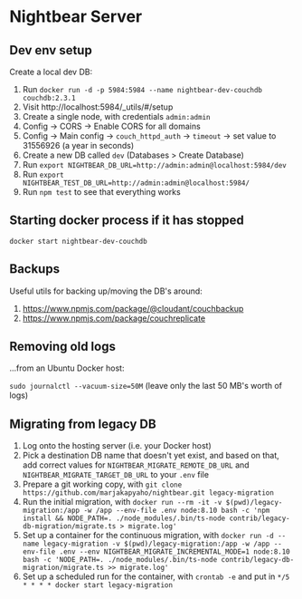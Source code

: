 # Nightbear Server

## Dev env setup

Create a local dev DB:

1. Run `docker run -d -p 5984:5984 --name nightbear-dev-couchdb couchdb:2.3.1`
1. Visit http://localhost:5984/_utils/#/setup
1. Create a single node, with credentials `admin:admin`
1. Config -> CORS -> Enable CORS for all domains
1. Config -> Main config -> `couch_httpd_auth` -> `timeout` -> set value to 31556926 (a year in seconds)
1. Create a new DB called `dev` (Databases > Create Database)
1. Run `export NIGHTBEAR_DB_URL=http://admin:admin@localhost:5984/dev`
1. Run `export NIGHTBEAR_TEST_DB_URL=http://admin:admin@localhost:5984/`
1. Run `npm test` to see that everything works

## Starting docker process if it has stopped

`docker start nightbear-dev-couchdb`

## Backups

Useful utils for backing up/moving the DB's around:

1. https://www.npmjs.com/package/@cloudant/couchbackup
1. https://www.npmjs.com/package/couchreplicate

## Removing old logs

...from an Ubuntu Docker host:

`sudo journalctl --vacuum-size=50M` (leave only the last 50 MB's worth of logs)

## Migrating from legacy DB

1. Log onto the hosting server (i.e. your Docker host)
1. Pick a destination DB name that doesn't yet exist, and based on that, add correct values for `NIGHTBEAR_MIGRATE_REMOTE_DB_URL` and `NIGHTBEAR_MIGRATE_TARGET_DB_URL` to your `.env` file
1. Prepare a git working copy, with `git clone https://github.com/marjakapyaho/nightbear.git legacy-migration`
1. Run the initial migration, with `docker run --rm -it -v $(pwd)/legacy-migration:/app -w /app --env-file .env node:8.10 bash -c 'npm install && NODE_PATH=. ./node_modules/.bin/ts-node contrib/legacy-db-migration/migrate.ts > migrate.log'`
1. Set up a container for the continuous migration, with `docker run -d --name legacy-migration -v $(pwd)/legacy-migration:/app -w /app --env-file .env --env NIGHTBEAR_MIGRATE_INCREMENTAL_MODE=1 node:8.10 bash -c 'NODE_PATH=. ./node_modules/.bin/ts-node contrib/legacy-db-migration/migrate.ts >> migrate.log'`
1. Set up a scheduled run for the container, with `crontab -e` and put in `*/5 * * * * docker start legacy-migration`
